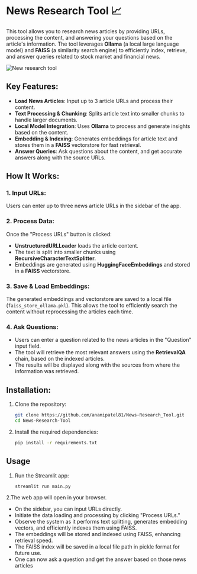 # News Research Tool 📈

This tool allows you to research news articles by providing URLs, processing the content, and answering your questions based on the article's information. The tool leverages **Ollama** (a local large language model) and **FAISS** (a similarity search engine) to efficiently index, retrieve, and answer queries related to stock market and financial news.

![New research tool](https://github.com/user-attachments/assets/3770d861-02f5-442b-8987-33beb1057bf1)


## Key Features:
- **Load News Articles**: Input up to 3 article URLs and process their content.
- **Text Processing & Chunking**: Splits article text into smaller chunks to handle larger documents.
- **Local Model Integration**: Uses **Ollama** to process and generate insights based on the content.
- **Embedding & Indexing**: Generates embeddings for article text and stores them in a **FAISS** vectorstore for fast retrieval.
- **Answer Queries**: Ask questions about the content, and get accurate answers along with the source URLs.

## How It Works:

### 1. Input URLs:
Users can enter up to three news article URLs in the sidebar of the app.

### 2. Process Data:
Once the "Process URLs" button is clicked:
- **UnstructuredURLLoader** loads the article content.
- The text is split into smaller chunks using **RecursiveCharacterTextSplitter**.
- Embeddings are generated using **HuggingFaceEmbeddings** and stored in a **FAISS** vectorstore.

### 3. Save & Load Embeddings:
The generated embeddings and vectorstore are saved to a local file (`faiss_store_ollama.pkl`). This allows the tool to efficiently search the content without reprocessing the articles each time.

### 4. Ask Questions:
- Users can enter a question related to the news articles in the "Question" input field.
- The tool will retrieve the most relevant answers using the **RetrievalQA** chain, based on the indexed articles.
- The results will be displayed along with the sources from where the information was retrieved.

## Installation:

1. Clone the repository:
   ```bash
   git clone https://github.com/anamipatel81/News-Research_Tool.git
   cd News-Research-Tool
2. Install the required dependencies:
   ```bash
   pip install -r requirements.txt

## Usage

1. Run the Streamlit app:
    ```bash
    streamlit run main.py
2.The web app will open in your browser.

- On the sidebar, you can input URLs directly.
- Initiate the data loading and processing by clicking "Process URLs."
- Observe the system as it performs text splitting, generates embedding vectors, and efficiently indexes them using FAISS.
- The embeddings will be stored and indexed using FAISS, enhancing retrieval speed.
- The FAISS index will be saved in a local file path in pickle format for future use.
- One can now ask a question and get the answer based on those news articles

   
